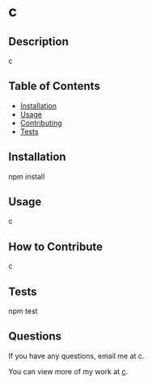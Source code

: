 # c
 

  

  
 ## Description
  
 c
 
 ## Table of Contents
 * [Installation](#installation)
 * [Usage](#usage)
 * [Contributing](#contributing)
 * [Tests](#tests)
 
 ## Installation
  
 npm install
 
 ## Usage
  
 c
 
 
 
 ## How to Contribute
  
 c
 
 ## Tests
  
 npm test
 
## Questions 

 If you have any questions, email me at c. 

 You can view more of my work at [c](https://github.com/c).